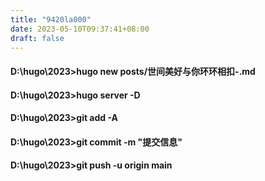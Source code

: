```yaml
---
title: "9420la000"
date: 2023-05-10T09:37:41+08:00
draft: false
---
```



#### D:\hugo\2023>hugo new posts/世间美好与你环环相扣-.md
#### D:\hugo\2023>hugo server -D
#### D:\hugo\2023>git add -A
#### D:\hugo\2023>git commit -m "提交信息"
#### D:\hugo\2023>git push -u origin main
